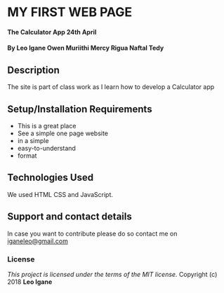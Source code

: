 # MY FIRST WEB PAGE
#### The Calculator App 24th April
#### By **Leo Igane Owen Muriithi Mercy Rigua Naftal Tedy**
## Description
The site is part of class work as I learn how to develop a Calculator app
## Setup/Installation Requirements
* This is a great place
* See a simple one page website
* in a simple
* easy-to-understand
* format


## Technologies Used
We used HTML CSS and JavaScript.
## Support and contact details
In case you want to contribute please do so contact me on iganeleo@gmail.com
### License
*This project is licensed under the terms of the MIT license.*
Copyright (c) 2018 **Leo Igane**
